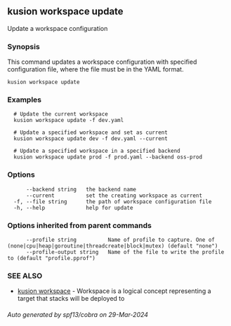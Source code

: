 ## kusion workspace update

Update a workspace configuration

### Synopsis

This command updates a workspace configuration with specified configuration file, where the file must be in the YAML format.

```
kusion workspace update
```

### Examples

```
  # Update the current workspace
  kusion workspace update -f dev.yaml
  
  # Update a specified workspace and set as current
  kusion workspace update dev -f dev.yaml --current
  
  # Update a specified workspace in a specified backend
  kusion workspace update prod -f prod.yaml --backend oss-prod
```

### Options

```
      --backend string   the backend name
      --current          set the creating workspace as current
  -f, --file string      the path of workspace configuration file
  -h, --help             help for update
```

### Options inherited from parent commands

```
      --profile string          Name of profile to capture. One of (none|cpu|heap|goroutine|threadcreate|block|mutex) (default "none")
      --profile-output string   Name of the file to write the profile to (default "profile.pprof")
```

### SEE ALSO

* [kusion workspace](kusion-workspace.md)	 - Workspace is a logical concept representing a target that stacks will be deployed to

###### Auto generated by spf13/cobra on 29-Mar-2024
